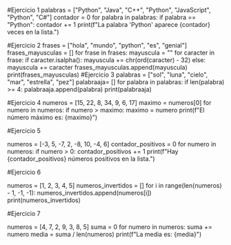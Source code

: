 #Ejercicio 1
palabras = ["Python", "Java", "C++", "Python", "JavaScript", "Python", "C#"]
contador = 0
for palabra in palabras:
    if palabra == "Python":
        contador += 1
print(f"La palabra 'Python' aparece {contador} veces en la lista.")

#Ejercicio 2
frases = ["hola", "mundo", "python", "es", "genial"]
frases_mayusculas = []
for frase in frases:
    mayuscula = ""
    for caracter in frase:
        if caracter.isalpha():
            mayuscula += chr(ord(caracter) - 32)
        else:
            mayuscula += caracter
    frases_mayusculas.append(mayuscula)
print(frases_mayusculas)
#Ejercicio 3
palabras = ["sol", "luna", "cielo", "mar", "estrella", "pez"]
palabraaja= []
for palabra in palabras:
    if len(palabra) >= 4:
        palabraaja.append(palabra)
print(palabraaja)


#Ejercicio 4
numeros = [15, 22, 8, 34, 9, 6, 17]
maximo = numeros[0]
for numero in numeros:
    if numero > maximo:
        maximo = numero
print(f"El número máximo es: {maximo}")


#Ejercicio 5

numeros = [-3, 5, -7, 2, -8, 10, -4, 6]
contador_positivos = 0
for numero in numeros:
    if numero > 0:
        contador_positivos += 1
print(f"Hay {contador_positivos} números positivos en la lista.")

#Ejercicio 6

numeros = [1, 2, 3, 4, 5]
numeros_invertidos = []
for i in range(len(numeros) - 1, -1, -1):
    numeros_invertidos.append(numeros[i])
print(numeros_invertidos)

#Ejercicio 7

numeros = [4, 7, 2, 9, 3, 8, 5]
suma = 0
for numero in numeros:
    suma += numero
media = suma / len(numeros)
print(f"La media es: {media}")
